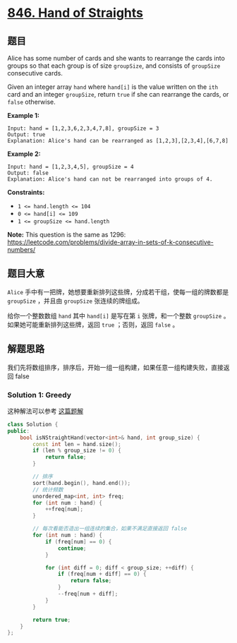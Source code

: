 # [846. Hand of Straights](https://leetcode.com/problems/hand-of-straights/)

## 题目

Alice has some number of cards and she wants to rearrange the cards into groups so that each group is of size `groupSize`, and consists of `groupSize` consecutive cards.

Given an integer array `hand` where `hand[i]` is the value written on the `ith` card and an integer `groupSize`, return `true` if she can rearrange the cards, or `false` otherwise.

 

**Example 1:**

```
Input: hand = [1,2,3,6,2,3,4,7,8], groupSize = 3
Output: true
Explanation: Alice's hand can be rearranged as [1,2,3],[2,3,4],[6,7,8]
```

**Example 2:**

```
Input: hand = [1,2,3,4,5], groupSize = 4
Output: false
Explanation: Alice's hand can not be rearranged into groups of 4.
```

 

**Constraints:**

- `1 <= hand.length <= 104`
- `0 <= hand[i] <= 109`
- `1 <= groupSize <= hand.length`

 

**Note:** This question is the same as 1296: https://leetcode.com/problems/divide-array-in-sets-of-k-consecutive-numbers/

## 题目大意

`Alice` 手中有一把牌，她想要重新排列这些牌，分成若干组，使每一组的牌数都是 `groupSize` ，并且由 `groupSize` 张连续的牌组成。

给你一个整数数组 `hand` 其中 `hand[i]` 是写在第 `i` 张牌，和一个整数 `groupSize` 。如果她可能重新排列这些牌，返回 `true` ；否则，返回 `false` 。

## 解题思路

我们先将数组排序，排序后，开始一组一组构建，如果任意一组构建失败，直接返回 false

### Solution 1: Greedy

这种解法可以参考 [这篇题解](https://books.halfrost.com/leetcode/ChapterFour/0800~0899/0846.Hand-of-Straights/)

````c++
class Solution {
public:
    bool isNStraightHand(vector<int>& hand, int group_size) {
        const int len = hand.size();
        if (len % group_size != 0) {
            return false;
        }

        // 排序
        sort(hand.begin(), hand.end());
        // 统计频数
        unordered_map<int, int> freq;
        for (int num : hand) {
            ++freq[num];
        }

        // 每次看能否造出一组连续的集合，如果不满足直接返回 false
        for (int num : hand) {
            if (freq[num] == 0) {
                continue;
            }

            for (int diff = 0; diff < group_size; ++diff) {
                if (freq[num + diff] == 0) {
                    return false;
                }
                --freq[num + diff];
            }
        }

        return true;
    }
};
````
